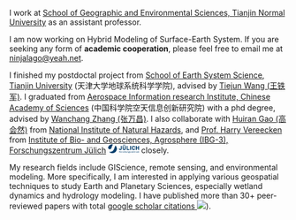 I work at [School of Geographic and Environmental Sciences, Tianjin Normal University](https://csyhj.tjnu.edu.cn/) as an assistant professor. 

I am now working on Hybrid Modeling of Surface-Earth System. If you are seeking any form of **academic cooperation**, please feel free to email me at [ninjalago@yeah.net](mailto:ninjalago@yeah.net).

I finished my postdoctal project from [School of Earth System Science, Tianjin University](http://aircas.ac.cn/) (天津大学地球系统科学学院), advised by [Tiejun Wang (王铁军)](https://scholar.google.com.hk/citations?hl=zh-CN&user=7dcgS5oAAAAJ).
I graduated from [Aerospace Information research Institute, Chinese Academy of Sciences](http://aircas.ac.cn/) (中国科学院空天信息创新研究院) with a phd degree, advised by [Wanchang Zhang (张万昌)](https://scholar.google.com/citations?user=xTeUFBgAAAAJ). I also collaborate with [Huiran Gao (高会然)](https://scholar.google.com/citations?user=88wgC3wAAAAJ/) from [National Institute of Natural Hazards](http://www.ninhm.ac.cn/index.html), and [Prof. Harry Vereecken](https://scholar.google.com/citations?user=BXqipW4AAAAJ) from [Institute of Bio- and Geosciences, Agrosphere (IBG-3), Forschungszentrum Jülich](https://www.fz-juelich.de/de/ibg/ibg-3) <img src='./images/Logo.2ceb35fc.svg' style="width: 4em;"> closely. 

My research fields include GIScience, remote sensing, and environmental modeling. More specifically, I am interested in applying various geospatial techniques to study Earth and Planetary Sciences, especially wetland dynamics and hydrology modeling. I have published more than 30+ peer-reviewed papers with total <a href='https://scholar.google.com/citations?user=rrBhTpMAAAAJ'>google scholar citations <a href='https://scholar.google.com/citations?user=rrBhTpMAAAAJ'><img src="https://img.shields.io/endpoint?url={{ url | url_encode }}&logo=Google%20Scholar&labelColor=f6f6f6&color=9cf&style=flat&label=citations"></a>).
